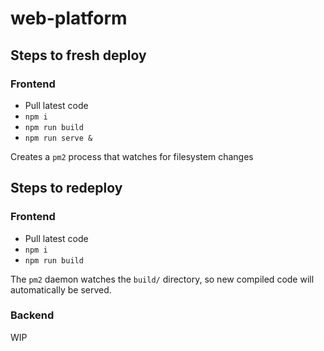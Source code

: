 # web-platform

## Steps to fresh deploy

### Frontend

- Pull latest code
- `npm i`
- `npm run build`
- `npm run serve &`

Creates a `pm2` process that watches for filesystem changes

## Steps to redeploy

### Frontend

- Pull latest code
- `npm i`
- `npm run build`

The `pm2` daemon watches the `build/` directory, so new compiled code will automatically be served.

### Backend

WIP
